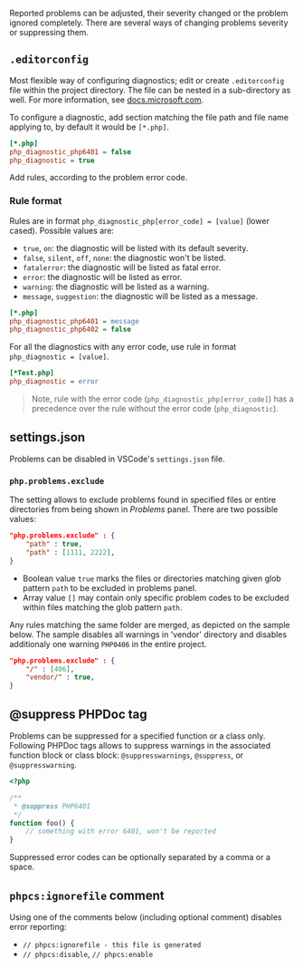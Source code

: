 Reported problems can be adjusted, their severity changed or the problem ignored completely. There are several ways of changing problems severity or suppressing them.

## `.editorconfig`

Most flexible way of configuring diagnostics; edit or create `.editorconfig` file within the project directory. The file can be nested in a sub-directory as well. For more information, see [docs.microsoft.com](https://docs.microsoft.com/en-us/visualstudio/ide/create-portable-custom-editor-options).

To configure a diagnostic, add section matching the file path and file name applying to, by default it would be `[*.php]`.

```ini
[*.php]
php_diagnostic_php6401 = false
php_diagnostic = true
```

Add rules, according to the problem error code.

### Rule format

Rules are in format `php_diagnostic_php[error_code] = [value]` (lower cased). Possible values are:

- `true`, `on`: the diagnostic will be listed with its default severity.
- `false`, `silent`, `off`, `none`: the diagnostic won't be listed.
- `fatalerror`: the diagnostic will be listed as fatal error.
- `error`: the diagnostic will be listed as error.
- `warning`: the diagnostic will be listed as a warning.
- `message`, `suggestion`: the diagnostic will be listed as a message.

```ini
[*.php]
php_diagnostic_php6401 = message
php_diagnostic_php6402 = false
```

For all the diagnostics with any error code, use rule in format `php_diagnostic = [value]`.

```ini
[*Test.php]
php_diagnostic = error
```

> Note, rule with the error code (`php_diagnostic_php[error_code]`) has a precedence over the rule without the error code (`php_diagnostic`). 

## settings.json

Problems can be disabled in VSCode's `settings.json` file.

### `php.problems.exclude`

The setting allows to exclude problems found in specified files or entire directories from being shown in *Problems* panel. There are two possible values:

```json
"php.problems.exclude" : {
    "path" : true,
    "path" : [1111, 2222],
}
```

- Boolean value `true` marks the files or directories matching given glob pattern `path` to be excluded in problems panel.
- Array value `[]` may contain only specific problem codes to be excluded within files matching the glob pattern `path`.

Any rules matching the same folder are merged, as depicted on the sample below. The sample disables all warnings in 'vendor' directory and disables additionaly one warning `PHP0406` in the entire project.

```json
"php.problems.exclude" : {
    "/" : [406],
    "vendor/" : true,
}
```

## @suppress PHPDoc tag

Problems can be suppressed for a specified function or a class only. Following PHPDoc tags allows to suppress warnings in the associated function block or class block: `@suppresswarnings`, `@suppress`, or `@suppresswarning`.

```php
<?php

/**
 * @suppress PHP6401
 */
function foo() {
    // something with error 6401, won't be reported
}
```

Suppressed error codes can be optionally separated by a comma or a space.

## `phpcs:ignorefile` comment

Using one of the comments below (including optional comment) disables error reporting:

- `// phpcs:ignorefile - this file is generated`
- `// phpcs:disable`, `// phpcs:enable`
